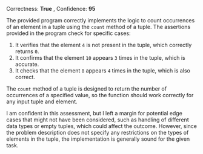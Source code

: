 Correctness: **True** , Confidence: **95**

The provided program correctly implements the logic to count occurrences of an element in a tuple using the `count` method of a tuple. The assertions provided in the program check for specific cases: 

1. It verifies that the element `4` is not present in the tuple, which correctly returns `0`.
2. It confirms that the element `10` appears `3` times in the tuple, which is accurate.
3. It checks that the element `8` appears `4` times in the tuple, which is also correct.

The `count` method of a tuple is designed to return the number of occurrences of a specified value, so the function should work correctly for any input tuple and element. 

I am confident in this assessment, but I left a margin for potential edge cases that might not have been considered, such as handling of different data types or empty tuples, which could affect the outcome. However, since the problem description does not specify any restrictions on the types of elements in the tuple, the implementation is generally sound for the given task.